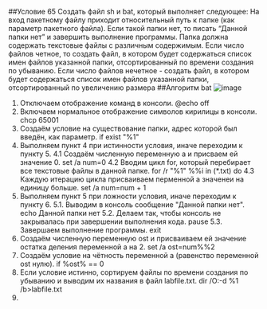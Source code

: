 ##Условие
65 Создать файл sh и bat, который выполняет следующее: 
На вход пакетному файлу приходит относительный путь к папке (как параметр пакетного файла). Если такой папки нет, то писать “Данной папки нет” и завершить выполнение программы. Папка должна содержать текстовые файлы с различным содержимым. Если число файлов четное, то создать файл, в котором будет содержаться список имен файлов указанной папки, отсортированный по времени создания по убыванию. Если число файлов нечетное - создать файл, в котором будет содержаться список имен файлов указанной папки, отсортированный по увеличению размера
##Алгоритм bat
![image](https://github.com/iis-32170x/RPIIS/assets/147268285/58fea47e-9dd9-4946-b1c6-900fe51411dd)
1. Отключаем отображение команд в консоли. @echo off
2. Включаем нормальное отображение символов кирилицы в консоли. chcp 65001
3. Создаём условие на существование папки, адрес которой был введён, как параметр. if exist "%1" 
4. Выполняем пункт 4 при истинности условия, иначе переходим к пункту 5.
   4.1 Создаём численную переменную a и присваем ей значение 0. set /a num=0
   4.2 Вводим цикл for, который перебирает все текстовые файлы в данной папке. for /r "%1" %%i in (*.txt) do 
   4.3 Каждую итерацию цикла присваиваем перменной а значенеи на единицу больше. set /a num=num + 1
5. Выполняем пункт 5 при ложности условия, иначе переходим к пункту 6.
   5.1. Выводим в консоль сообщение "Данной папки нет". echo Данной папки нет
   5.2. Делаем так, чтобы консоль не закрывалась при завершении выполнения кода. pause
   5.3. Завершаем  выполнение программы. exit
6. Создаём численную переменную ost и присваиваем ей значение остатка деления переменной а на 2. set /a ost=num%%2
7. Создаём условие на чётность переменной а (равенство переменной ost нулю). if %ost% == 0
8. Если условие истинно, сортируем файлы по времени создания по убыванию и выводим их названия в файл labfile.txt. dir /O:-d %1 /b>labfile.txt
9. 
  


